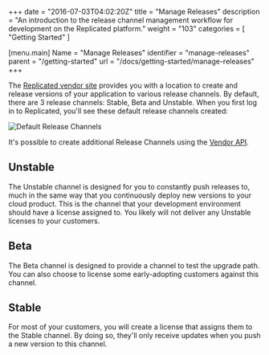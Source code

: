 +++
date = "2016-07-03T04:02:20Z"
title = "Manage Releases"
description = "An introduction to the release channel management workflow for development on the Replicated platform."
weight = "103"
categories = [ "Getting Started" ]

[menu.main]
Name       = "Manage Releases"
identifier = "manage-releases"
parent     = "/getting-started"
url        = "/docs/getting-started/manage-releases"
+++

The [Replicated vendor site](https://vendor.replicated.com) provides you with a location to create and release versions of your application to various release channels. By default, there are 3 release channels: Stable, Beta and Unstable. When you first log in to Replicated, you'll see these default release channels created:

![Default Release Channels](/static/empty-release-channels.png)

It's possible to create additional Release Channels using the [Vendor API](/reference/vendor-api/).

## Unstable
The Unstable channel is designed for you to constantly push releases to, much in the same way that you continuously deploy new versions to your cloud product. This is the channel that your development environment should have a license assigned to. You likely will not deliver any Unstable licenses to your customers.

## Beta
The Beta channel is designed to provide a channel to test the upgrade path. You can also choose to license some early-adopting customers against this channel.

## Stable
For most of your customers, you will create a license that assigns them to the Stable channel. By doing so, they'll only receive updates when you push a new version to this channel.
